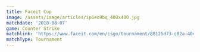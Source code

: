 ```yaml
---
title: Faceit Cup
image: /assets/image/articles/ip6eo9bq_400x400.jpg
matchdate: '2018-08-07'
game: Counter Strike
matchlink: 'https://www.faceit.com/en/csgo/tournament/88125d73-c82a-40c5-8751-de7a9d2df0d1'
matchType: Tournament
---
```

